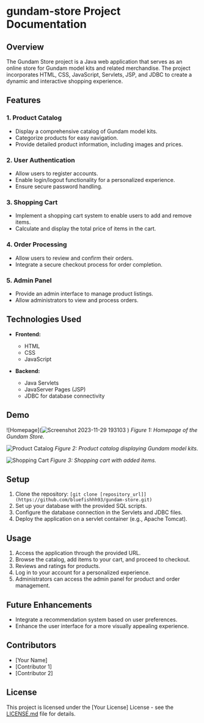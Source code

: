 # gundam-store Project Documentation

## Overview

The Gundam Store project is a Java web application that serves as an online store for Gundam model kits and related merchandise. The project incorporates HTML, CSS, JavaScript, Servlets, JSP, and JDBC to create a dynamic and interactive shopping experience.

## Features

### 1. Product Catalog

- Display a comprehensive catalog of Gundam model kits.
- Categorize products for easy navigation.
- Provide detailed product information, including images and prices.

### 2. User Authentication

- Allow users to register accounts.
- Enable login/logout functionality for a personalized experience.
- Ensure secure password handling.

### 3. Shopping Cart

- Implement a shopping cart system to enable users to add and remove items.
- Calculate and display the total price of items in the cart.

### 4. Order Processing

- Allow users to review and confirm their orders.
- Integrate a secure checkout process for order completion.

### 5. Admin Panel

- Provide an admin interface to manage product listings.
- Allow administrators to view and process orders.

## Technologies Used

- **Frontend:**
  - HTML
  - CSS
  - JavaScript

- **Backend:**
  - Java Servlets
  - JavaServer Pages (JSP)
  - JDBC for database connectivity

## Demo

![Homepage](![Screenshot 2023-11-29 193103](https://github.com/bluefishhh93/gundam-store/assets/137422462/4893a6fa-d87c-40df-b9d5-a7ac4e526875)
)
*Figure 1: Homepage of the Gundam Store.*

![Product Catalog](/path/to/catalog-screenshot.png)
*Figure 2: Product catalog displaying Gundam model kits.*

![Shopping Cart](/path/to/cart-screenshot.png)
*Figure 3: Shopping cart with added items.*

## Setup

1. Clone the repository: `[git clone [repository_url]](https://github.com/bluefishhh93/gundam-store.git)`
2. Set up your database with the provided SQL scripts.
3. Configure the database connection in the Servlets and JDBC files.
4. Deploy the application on a servlet container (e.g., Apache Tomcat).

## Usage

1. Access the application through the provided URL.
2. Browse the catalog, add items to your cart, and proceed to checkout.
3. Reviews and ratings for products.
4. Log in to your account for a personalized experience.
5. Administrators can access the admin panel for product and order management.

## Future Enhancements

- Integrate a recommendation system based on user preferences.
- Enhance the user interface for a more visually appealing experience.

## Contributors

- [Your Name]
- [Contributor 1]
- [Contributor 2]

## License

This project is licensed under the [Your License] License - see the [LICENSE.md](LICENSE.md) file for details.

